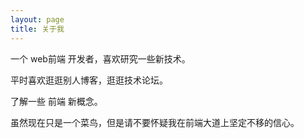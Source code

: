 ```yaml
---
layout: page
title: 关于我 
---
```


一个 web前端 开发者，喜欢研究一些新技术。
<p>
平时喜欢逛逛别人博客，逛逛技术论坛。
<p>
了解一些 前端 新概念。
<p>
虽然现在只是一个菜鸟，但是请不要怀疑我在前端大道上坚定不移的信心。 


<br/><br/><br/><br/><br/><br/><br/><br/><br/><br/><br/>





















